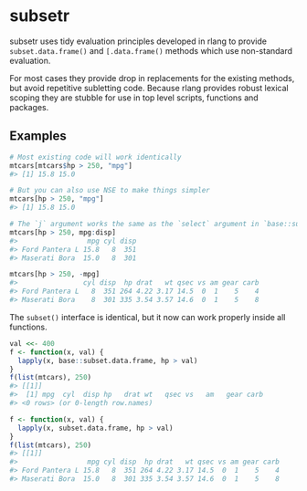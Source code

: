 
<!-- README.md is generated from README.Rmd. Please edit that file -->
subsetr
=======

subsetr uses tidy evaluation principles developed in rlang to provide `subset.data.frame()` and `[.data.frame()` methods which use non-standard evaluation.

For most cases they provide drop in replacements for the existing methods, but avoid repetitive subletting code. Because rlang provides robust lexical scoping they are stubble for use in top level scripts, functions and packages.

Examples
--------

``` r
# Most existing code will work identically
mtcars[mtcars$hp > 250, "mpg"]
#> [1] 15.8 15.0

# But you can also use NSE to make things simpler
mtcars[hp > 250, "mpg"]
#> [1] 15.8 15.0

# The `j` argument works the same as the `select` argument in `base::subset()`.
mtcars[hp > 250, mpg:disp]
#>                 mpg cyl disp
#> Ford Pantera L 15.8   8  351
#> Maserati Bora  15.0   8  301

mtcars[hp > 250, -mpg]
#>                cyl disp  hp drat   wt qsec vs am gear carb
#> Ford Pantera L   8  351 264 4.22 3.17 14.5  0  1    5    4
#> Maserati Bora    8  301 335 3.54 3.57 14.6  0  1    5    8
```

The `subset()` interface is identical, but it now can work properly inside all functions.

``` r
val <<- 400
f <- function(x, val) {
  lapply(x, base::subset.data.frame, hp > val)
}
f(list(mtcars), 250)
#> [[1]]
#>  [1] mpg  cyl  disp hp   drat wt   qsec vs   am   gear carb
#> <0 rows> (or 0-length row.names)

f <- function(x, val) {
  lapply(x, subset.data.frame, hp > val)
}
f(list(mtcars), 250)
#> [[1]]
#>                 mpg cyl disp  hp drat   wt qsec vs am gear carb
#> Ford Pantera L 15.8   8  351 264 4.22 3.17 14.5  0  1    5    4
#> Maserati Bora  15.0   8  301 335 3.54 3.57 14.6  0  1    5    8
```
